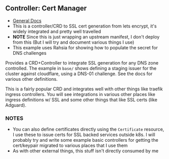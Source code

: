 ## Controller: Cert Manager

- [General Docs](https://cert-manager.io/docs/)
- This is a controller/CRD to SSL cert generation from lets encrypt, it's widely
  integrated and pretty well travelled
- **NOTE** Since this is just wrapping an upstream manifest, I don't deploy from
  this (But I will try and document various things I use)
- This example uses Rahsia for showing how to populate the secret for DNS challenges

Provides a CRD+Controller to integrate SSL generation for any DNS zone controlled.
The example in `base/` shows defining a staging issuer for the cluster against
cloudflare, using a DNS-01 challenge.  See the docs for various other definitions.

This is a fairly popular CRD and integrates well with other things like traefik 
ingress controllers.  You will see integrations in various other places like ingress
definitions w/ SSL and some other things that like SSL certs (like Adguard).

### NOTES

- You can also define certificates directly using the `Certificate` resource, I use
  these to issue certs for SSL backed services outside k8s.  I will probably try and
  write some example basic controllers for getting the cert/keypair migrated to 
  various places that I use them
- As with other external things, this stuff isn't directly consumed by me
